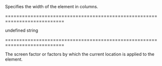 <!--**
/*-------------------------------------------
    Auto-generated file. Do not modify.
-------------------------------------------

**-->
<!--d-->Specifies the width of the element in columns.<!--/d-->
===========================================================================
<!--default-->undefined<!--/default-->
<!--type-->string<!--/type-->
===========================================================================

<!--shortDescription-->
The screen factor or factors by which the current location is applied to the element.
<!--/shortDescription-->

<!--fullDescription-->

<!--/fullDescription-->